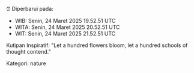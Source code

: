 ⏰ Diperbarui pada:
- WIB: Senin, 24 Maret 2025 19.52.51 UTC
- WITA: Senin, 24 Maret 2025 20.52.51 UTC
- WIT: Senin, 24 Maret 2025 21.52.51 UTC

Kutipan Inspiratif:
"Let a hundred flowers bloom, let a hundred schools of thought contend."


Kategori: nature

